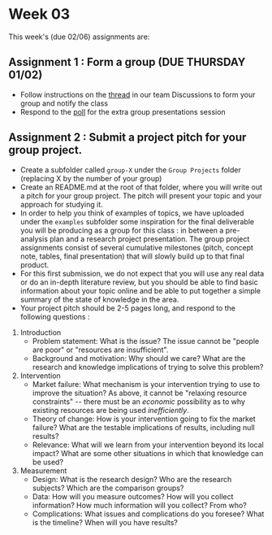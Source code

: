 # Week 03

This week's (due 02/06) assignments are:

## Assignment 1 : Form a group (DUE THURSDAY 01/02)

- Follow instructions on the [thread](https://github.com/orgs/gui2de/teams/ppol768-spring23/discussions/2) in our team Discussions to form your group and notify the class
- Respond to the [poll](https://github.com/orgs/gui2de/teams/ppol768-spring23/discussions/3) for the extra group presentations session

## Assignment 2 : Submit a project pitch for your group project.

- Create a subfolder called `group-X` under the `Group Projects` folder (replacing X by the number of your group)
- Create an README.md at the root of that folder, where you will write out a pitch for your group project. The pitch will present your topic and your approach for studying it.
- In order to help you think of examples of topics, we have uploaded under the `examples` subfolder some inspiration for the final deliverable you will be producing as a group for this class : in between a pre-analysis plan and a research project presentation. The group project assignments consist of several cumulative milestones (pitch, concept note, tables, final presentation) that will slowly build up to that final product.
- For this first submission, we do not expect that you will use any real data or do an in-depth literature review, but you should be able to find basic information about your topic online and be able to put together a simple summary of the state of knowledge in the area.
- Your project pitch should be 2-5 pages long, and respond to the following questions :
1. Introduction    
   - Problem statement: What is the issue? The issue cannot be "people are poor" or "resources are insufficient".
   - Background and motivation: Why should we care? What are the research and knowledge implications of trying to solve this problem?  
1. Intervention
   - Market failure: What mechanism is your intervention trying to use to improve the situation? As above, it cannot be "relaxing resource constraints" -- there must be an _economic_ possibility as to why existing resources are being used _inefficiently_.
   - Theory of change: How is your intervention going to fix the market failure? What are the testable implications of results, including null results?
   - Relevance: What will we learn from your intervention beyond its local impact? What are some other situations in which that knowledge can be used?
1. Measurement
   - Design: What is the research design? Who are the research subjects? Which are the comparison groups?
   - Data: How will you measure outcomes? How will you collect information? How much information will you collect? From who?
   - Complications: What issues and complications do you foresee? What is the timeline? When will you have results?
